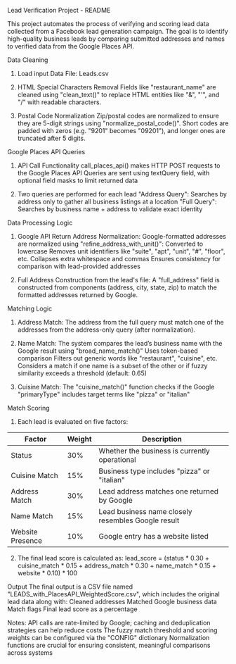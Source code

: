 Lead Verification Project - README

This project automates the process of verifying and scoring lead data collected from a Facebook lead generation campaign. The goal is to identify high-quality business leads by comparing submitted addresses and names to verified data from the Google Places API.

Data Cleaning
1) Load input Data File: Leads.csv
   
2) HTML Special Characters Removal
Fields like "restaurant_name" are cleaned using "clean_text()" to replace HTML entities like "&amp;", "&#x27;", and "&#x2F;" with readable characters.

3) Postal Code Normalization
Zip/postal codes are normalized to ensure they are 5-digit strings using "normalize_postal_code()". Short codes are padded with zeros (e.g. "9201" becomes "09201"), and longer ones are truncated after 5 digits.

Google Places API Queries
1) API Call Functionality
call_places_api() makes HTTP POST requests to the Google Places API
Queries are sent using textQuery field, with optional field masks to limit returned data

2) Two queries are performed for each lead
"Address Query": Searches by address only to gather all business listings at a location
"Full Query": Searches by business name + address to validate exact identity

Data Processing Logic
1) Google API Return Address Normalization:
Google-formatted addresses are normalized using "refine_address_with_unit()":
Converted to lowercase
Removes unit identifiers like "suite", "apt", "unit", "#", "floor", etc.
Collapses extra whitespace and commas
Ensures consistency for comparison with lead-provided addresses

2) Full Address Construction from the lead's file: 
A "full_address" field is constructed from components (address, city, state, zip) to match the formatted addresses returned by Google.

Matching Logic
1) Address Match:
The address from the full query must match one of the addresses from the address-only query (after normalization).

2) Name Match:
The system compares the lead’s business name with the Google result using "broad_name_match()"
Uses token-based comparison
Filters out generic words like "restaurant", "cuisine", etc.
Considers a match if one name is a subset of the other or if fuzzy similarity exceeds a threshold (default: 0.65)

3) Cuisine Match:
The "cuisine_match()"  function checks if the Google "primaryType" includes target terms like "pizza" or "italian"

Match Scoring
1) Each lead is evaluated on five factors:

| Factor           | Weight | Description                                            |
|------------------|--------|--------------------------------------------------------|
| Status           | 30%    | Whether the business is currently operational          |
| Cuisine Match    | 15%    | Business type includes "pizza" or "italian"            |
| Address Match    | 30%    | Lead address matches one returned by Google            |
| Name Match       | 15%    | Lead business name closely resembles Google result     |
| Website Presence | 10%    | Google entry has a website listed                      |

2) The final lead score is calculated as:
lead_score = (status * 0.30 + cuisine_match * 0.15 + address_match * 0.30 + name_match * 0.15 + website * 0.10) * 100

Output
The final output is a CSV file named "LEADS_with_PlacesAPI_WeightedScore.csv", which includes the original lead data along with:
Cleaned addresses
Matched Google business data
Match flags
Final lead score as a percentage

Notes:
API calls are rate-limited by Google; caching and deduplication strategies can help reduce costs
The fuzzy match threshold and scoring weights can be configured via the "CONFIG" dictionary
Normalization functions are crucial for ensuring consistent, meaningful comparisons across systems
